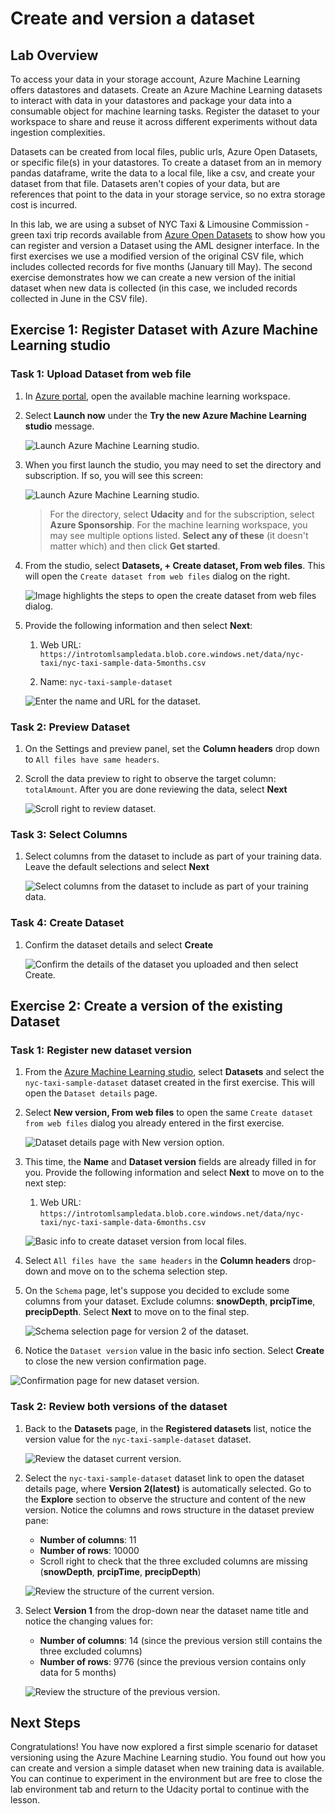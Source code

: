 # Create and version a dataset

## Lab Overview

To access your data in your storage account, Azure Machine Learning offers datastores and datasets. Create an Azure Machine Learning datasets to interact with data in your datastores and package your data into a consumable object for machine learning tasks. Register the dataset to your workspace to share and reuse it across different experiments without data ingestion complexities.

Datasets can be created from local files, public urls, Azure Open Datasets, or specific file(s) in your datastores. To create a dataset from an in memory pandas dataframe, write the data to a local file, like a csv, and create your dataset from that file. Datasets aren't copies of your data, but are references that point to the data in your storage service, so no extra storage cost is incurred.

In this lab, we are using a subset of NYC Taxi & Limousine Commission - green taxi trip records available from [Azure Open Datasets](https://azure.microsoft.com/en-us/services/open-datasets/) to show how you can register and version a Dataset using the AML designer interface. In the first exercises we use a modified version of the original CSV file, which includes collected records for five months (January till May). The second exercise demonstrates how we can create a new version of the initial dataset when new data is collected (in this case, we included records collected in June in the CSV file).

## Exercise 1: Register Dataset with Azure Machine Learning studio

### Task 1: Upload Dataset from web file

1. In [Azure portal](https://portal.azure.com/), open the available machine learning workspace.

2. Select **Launch now** under the **Try the new Azure Machine Learning studio** message.

    ![Launch Azure Machine Learning studio.](images/01a.png 'Launch AML')

3. When you first launch the studio, you may need to set the directory and subscription. If so, you will see this screen:

    ![Launch Azure Machine Learning studio.](images/00.png 'Launch AML')

    > For the directory, select **Udacity** and for the subscription, select **Azure Sponsorship**. For the machine learning workspace, you may see multiple options listed. **Select any of these** (it doesn't matter which) and then click **Get started**.

4. From the studio, select **Datasets, + Create dataset, From web files**. This will open the `Create dataset from web files` dialog on the right.

   ![Image highlights the steps to open the create dataset from web files dialog.](images/02.png 'Create dataset from web files')

5. Provide the following information and then select **Next**:

    1. Web URL: `https://introtomlsampledata.blob.core.windows.net/data/nyc-taxi/nyc-taxi-sample-data-5months.csv`

    1. Name: `nyc-taxi-sample-dataset`

    ![Enter the name and URL for the dataset.](images/03.png 'Basic info for dataset')

### Task 2: Preview Dataset

1. On the Settings and preview panel, set the **Column headers** drop down to `All files have same headers`.

2. Scroll the data preview to right to observe the target column: `totalAmount`. After you are done reviewing the data, select **Next**

    ![Scroll right to review dataset.](images/05.png 'Review dataset')

### Task 3: Select Columns

1. Select columns from the dataset to include as part of your training data. Leave the default selections and select **Next**

    ![Select columns from the dataset to include as part of your training data.](images/06.png 'Select columns')

### Task 4: Create Dataset

1. Confirm the dataset details and select **Create**

    ![Confirm the details of the dataset you uploaded and then select Create.](images/07.png 'Confirm and create the dataset')

## Exercise 2: Create a version of the existing Dataset

### Task 1: Register new dataset version

1. From the [Azure Machine Learning studio](https://ml.azure.com/), select **Datasets** and select the `nyc-taxi-sample-dataset` dataset created in the first exercise. This will open the `Dataset details` page.

2. Select **New version, From web files** to open the same `Create dataset from web files` dialog you already entered in the first exercise.

   ![Dataset details page with New version option.](images/08.png 'New version from web files in dataset details page')

3. This time, the **Name** and **Dataset version** fields are already filled in for you. Provide the following information and select **Next** to move on to the next step:

    1. Web URL: `https://introtomlsampledata.blob.core.windows.net/data/nyc-taxi/nyc-taxi-sample-data-6months.csv`

    ![Basic info to create dataset version from local files.](images/09.png 'Basic info to create dataset version from local files')

4. Select `All files have the same headers` in the **Column headers** drop-down and move on to the schema selection step.

5. On the `Schema` page, let's suppose you decided to exclude some columns from your dataset. Exclude columns: **snowDepth**, **prcipTime**, **precipDepth**. Select **Next** to move on to the final step.

     ![Schema selection page for version 2 of the dataset.](images/091.png 'Schema selection page for version 2 of the dataset')

6. Notice the `Dataset version` value in the basic info section. Select **Create** to close the new version confirmation page.

![Confirmation page for new dataset version.](images/10.png 'Confirmation page for new dataset version')

### Task 2: Review both versions of the dataset

1. Back to the **Datasets** page, in the **Registered datasets** list, notice the version value for the `nyc-taxi-sample-dataset` dataset.

    ![Review the dataset current version.](images/11.png 'Review the dataset current version.')

2. Select the `nyc-taxi-sample-dataset` dataset link to open the dataset details page, where **Version 2(latest)** is automatically selected. Go to the **Explore** section to observe the structure and content of the new version. Notice the columns and rows structure in the dataset preview pane:

    - **Number of columns**: 11
    - **Number of rows**: 10000 
    - Scroll right to check that the three excluded columns are missing (**snowDepth**, **prcipTime**, **precipDepth**)

    ![Review the structure of the current version.](images/12.png 'Review the structure of current version.')

3. Select **Version 1** from the drop-down near the dataset name title and notice the changing values for:

    - **Number of columns**: 14 (since the previous version still contains the three excluded columns) 
    - **Number of rows**: 9776 (since the previous version contains only data for 5 months)

    ![Review the structure of the previous version.](images/13.png 'Review the structure of the previous version.')

## Next Steps

Congratulations!
You have now explored a first simple scenario for dataset versioning using the Azure Machine Learning studio. You found out how you can create and version a simple dataset when new training data is available.
You can continue to experiment in the environment but are free to close the lab environment tab and return to the Udacity portal to continue with the lesson.
